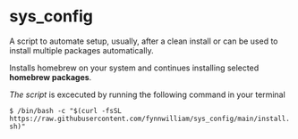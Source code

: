 # sys_config
A script to automate setup, usually, after a clean install or can be used to install multiple packages automatically.


Installs homebrew on your system and continues installing selected __homebrew packages__.

_The script_ is excecuted by running the following command in your terminal

`$ /bin/bash -c "$(curl -fsSL https://raw.githubusercontent.com/fynnwilliam/sys_config/main/install.sh)"`

